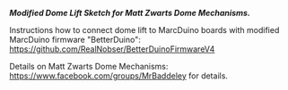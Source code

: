 ***Modified Dome Lift Sketch for Matt Zwarts Dome Mechanisms.***

Instructions how to connect dome lift to MarcDuino boards with modified MarcDuino firmware "BetterDuino":
https://github.com/RealNobser/BetterDuinoFirmwareV4

Details on Matt Zwarts Dome Mechanisms:
https://www.facebook.com/groups/MrBaddeley for details.
